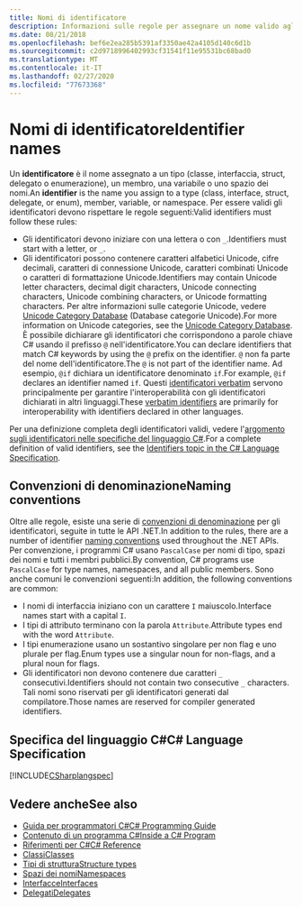 ```yaml
---
title: Nomi di identificatore
description: Informazioni sulle regole per assegnare un nome valido agli identificatori nel linguaggio di programmazione C#.
ms.date: 08/21/2018
ms.openlocfilehash: bef6e2ea285b5391af3350ae42a4105d140c6d1b
ms.sourcegitcommit: c2d9718996402993cf31541f11e95531bc68bad0
ms.translationtype: MT
ms.contentlocale: it-IT
ms.lasthandoff: 02/27/2020
ms.locfileid: "77673368"
---
```

# <a name="identifier-names"></a><span data-ttu-id="41acc-103">Nomi di identificatore</span><span class="sxs-lookup"><span data-stu-id="41acc-103">Identifier names</span></span>

<span data-ttu-id="41acc-104">Un **identificatore** è il nome assegnato a un tipo (classe, interfaccia, struct, delegato o enumerazione), un membro, una variabile o uno spazio dei nomi.</span><span class="sxs-lookup"><span data-stu-id="41acc-104">An **identifier** is the name you assign to a type (class, interface, struct, delegate, or enum), member, variable, or namespace.</span></span> <span data-ttu-id="41acc-105">Per essere validi gli identificatori devono rispettare le regole seguenti:</span><span class="sxs-lookup"><span data-stu-id="41acc-105">Valid identifiers must follow these rules:</span></span>

- <span data-ttu-id="41acc-106">Gli identificatori devono iniziare con una lettera o con `_`.</span><span class="sxs-lookup"><span data-stu-id="41acc-106">Identifiers must start with a letter, or `_`.</span></span>
- <span data-ttu-id="41acc-107">Gli identificatori possono contenere caratteri alfabetici Unicode, cifre decimali, caratteri di connessione Unicode, caratteri combinati Unicode o caratteri di formattazione Unicode.</span><span class="sxs-lookup"><span data-stu-id="41acc-107">Identifiers may contain Unicode letter characters, decimal digit characters, Unicode connecting characters, Unicode combining characters, or Unicode formatting characters.</span></span> <span data-ttu-id="41acc-108">Per altre informazioni sulle categorie Unicode, vedere [Unicode Category Database](https://www.unicode.org/reports/tr44/) (Database categorie Unicode).</span><span class="sxs-lookup"><span data-stu-id="41acc-108">For more information on Unicode categories, see the [Unicode Category Database](https://www.unicode.org/reports/tr44/).</span></span>
<span data-ttu-id="41acc-109">È possibile dichiarare gli identificatori che corrispondono a parole chiave C# usando il prefisso `@` nell'identificatore.</span><span class="sxs-lookup"><span data-stu-id="41acc-109">You can declare identifiers that match C# keywords by using the `@` prefix on the identifier.</span></span> <span data-ttu-id="41acc-110">`@` non fa parte del nome dell'identificatore.</span><span class="sxs-lookup"><span data-stu-id="41acc-110">The `@` is not part of the identifier name.</span></span> <span data-ttu-id="41acc-111">Ad esempio, `@if` dichiara un identificatore denominato `if`.</span><span class="sxs-lookup"><span data-stu-id="41acc-111">For example, `@if` declares an identifier named `if`.</span></span> <span data-ttu-id="41acc-112">Questi [identificatori verbatim](../../language-reference/tokens/verbatim.md) servono principalmente per garantire l'interoperabilità con gli identificatori dichiarati in altri linguaggi.</span><span class="sxs-lookup"><span data-stu-id="41acc-112">These [verbatim identifiers](../../language-reference/tokens/verbatim.md) are primarily for interoperability with identifiers declared in other languages.</span></span>

<span data-ttu-id="41acc-113">Per una definizione completa degli identificatori validi, vedere l'[argomento sugli identificatori nelle specifiche del linguaggio C#](../../../../_csharplang/spec/lexical-structure.md#identifiers).</span><span class="sxs-lookup"><span data-stu-id="41acc-113">For a complete definition of valid identifiers, see the [Identifiers topic in the C# Language Specification](../../../../_csharplang/spec/lexical-structure.md#identifiers).</span></span>

## <a name="naming-conventions"></a><span data-ttu-id="41acc-114">Convenzioni di denominazione</span><span class="sxs-lookup"><span data-stu-id="41acc-114">Naming conventions</span></span>

<span data-ttu-id="41acc-115">Oltre alle regole, esiste una serie di [convenzioni di denominazione](../../../standard/design-guidelines/naming-guidelines.md) per gli identificatori, seguite in tutte le API .NET.</span><span class="sxs-lookup"><span data-stu-id="41acc-115">In addition to the rules, there are a number of identifier [naming conventions](../../../standard/design-guidelines/naming-guidelines.md) used throughout the .NET APIs.</span></span> <span data-ttu-id="41acc-116">Per convenzione, i programmi C# usano `PascalCase` per nomi di tipo, spazi dei nomi e tutti i membri pubblici.</span><span class="sxs-lookup"><span data-stu-id="41acc-116">By convention, C# programs use `PascalCase` for type names, namespaces, and all public members.</span></span> <span data-ttu-id="41acc-117">Sono anche comuni le convenzioni seguenti:</span><span class="sxs-lookup"><span data-stu-id="41acc-117">In addition, the following conventions are common:</span></span>

- <span data-ttu-id="41acc-118">I nomi di interfaccia iniziano con un carattere `I` maiuscolo.</span><span class="sxs-lookup"><span data-stu-id="41acc-118">Interface names start with a capital `I`.</span></span>
- <span data-ttu-id="41acc-119">I tipi di attributo terminano con la parola `Attribute`.</span><span class="sxs-lookup"><span data-stu-id="41acc-119">Attribute types end with the word `Attribute`.</span></span>
- <span data-ttu-id="41acc-120">I tipi enumerazione usano un sostantivo singolare per non flag e uno plurale per flag.</span><span class="sxs-lookup"><span data-stu-id="41acc-120">Enum types use a singular noun for non-flags, and a plural noun for flags.</span></span>
- <span data-ttu-id="41acc-121">Gli identificatori non devono contenere due caratteri `_` consecutivi.</span><span class="sxs-lookup"><span data-stu-id="41acc-121">Identifiers should not contain two consecutive `_` characters.</span></span> <span data-ttu-id="41acc-122">Tali nomi sono riservati per gli identificatori generati dal compilatore.</span><span class="sxs-lookup"><span data-stu-id="41acc-122">Those names are reserved for compiler generated identifiers.</span></span>

## <a name="c-language-specification"></a><span data-ttu-id="41acc-123">Specifica del linguaggio C#</span><span class="sxs-lookup"><span data-stu-id="41acc-123">C# Language Specification</span></span>

[!INCLUDE[CSharplangspec](~/includes/csharplangspec-md.md)]  
  
## <a name="see-also"></a><span data-ttu-id="41acc-124">Vedere anche</span><span class="sxs-lookup"><span data-stu-id="41acc-124">See also</span></span>

- [<span data-ttu-id="41acc-125">Guida per programmatori C#</span><span class="sxs-lookup"><span data-stu-id="41acc-125">C# Programming Guide</span></span>](../index.md)
- [<span data-ttu-id="41acc-126">Contenuto di un programma C#</span><span class="sxs-lookup"><span data-stu-id="41acc-126">Inside a C# Program</span></span>](./index.md)
- [<span data-ttu-id="41acc-127">Riferimenti per C#</span><span class="sxs-lookup"><span data-stu-id="41acc-127">C# Reference</span></span>](../../language-reference/index.md)
- [<span data-ttu-id="41acc-128">Classi</span><span class="sxs-lookup"><span data-stu-id="41acc-128">Classes</span></span>](../classes-and-structs/classes.md)
- [<span data-ttu-id="41acc-129">Tipi di struttura</span><span class="sxs-lookup"><span data-stu-id="41acc-129">Structure types</span></span>](../../language-reference/builtin-types/struct.md)
- [<span data-ttu-id="41acc-130">Spazi dei nomi</span><span class="sxs-lookup"><span data-stu-id="41acc-130">Namespaces</span></span>](../namespaces/index.md)
- [<span data-ttu-id="41acc-131">Interfacce</span><span class="sxs-lookup"><span data-stu-id="41acc-131">Interfaces</span></span>](../interfaces/index.md)
- [<span data-ttu-id="41acc-132">Delegati</span><span class="sxs-lookup"><span data-stu-id="41acc-132">Delegates</span></span>](../delegates/index.md)
